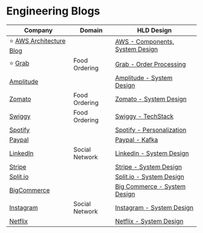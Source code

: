 # Engineering Blogs

| Company                                                                    | Domain         | HLD Design                                                                                                            |
|----------------------------------------------------------------------------|----------------|-----------------------------------------------------------------------------------------------------------------------|
| :star: [AWS Architecture Blog](https://aws.amazon.com/blogs/architecture/) |                | [AWS - Components, System Design](src/2_AWSComponents/Readme.md)                                                      |
| :star: [Grab](https://engineering.grab.com/)                               | Food Ordering  | [Grab - Order Processing](src/3_HLDDesignProblems/FoodOrderingZomatoSwiggyDesign/GrabTechStack/Readme.md)             |
| [Amplitude](https://amplitude.com/blog)                                    |                | [Amplitude - System Design](src/3_HLDDesignProblems/AmplitudeSystemDesign/Readme.md)                                  |
| [Zomato](https://blog.zomato.com/author/engineering)                       | Food Ordering  | [Zomato - System Design](src/3_HLDDesignProblems/FoodOrderingZomatoSwiggyDesign/Readme.md)                            |
| [Swiggy](https://bytes.swiggy.com/)                                        | Food Ordering  | [Swiggy - TechStack](src/3_HLDDesignProblems/FoodOrderingZomatoSwiggyDesign/SwiggyTechStack.md)                       |
| [Spotify](https://engineering.atspotify.com/)                              |                | [Spotify - Personalization](src/3_HLDDesignProblems/PersonalizationSpotify/Readme.md)                                 |
| [Paypal](https://medium.com/paypal-tech)                                   |                | [Paypal - Kafka](src/3_HLDDesignProblems/PaypalSystemDesign/Readme.md)                                                |
| [LinkedIn](https://engineering.linkedin.com/)                              | Social Network | [Linkedin - System Design](src/3_HLDDesignProblems/SocialNetworkFacebookInstagramDesign/LinkedInTechStack.md)         |
| [Stripe](https://stripe.com/blog/engineering)                              |                | [Stripe - System Design](src/3_HLDDesignProblems/StripeSystemDesign/Readme.md)                                        |
| [Split.io](https://www.split.io/blog)                                      |                | [Split.io - System Design](src/3_HLDDesignProblems/SplitSystemDesign/Readme.md)                                       |
| [BigCommerce](https://www.bigeng.io/)                                      |                | [Big Commerce - System Design](src/3_HLDDesignProblems/BigCommerce/Readme.md)                                         |
| [Instagram](https://medium.com/@InstagramEng)                              | Social Network | [Instagram - System Design](src/3_HLDDesignProblems/SocialNetworkFacebookInstagramDesign/InstagramTechStack.md)       |
| [Netflix](https://netflixtechblog.com/)                                    |                | [Netflix - System Design](src/3_HLDDesignProblems/SocialNetworkFacebookInstagramDesign/NetflixSystemDesign/Readme.md) |

